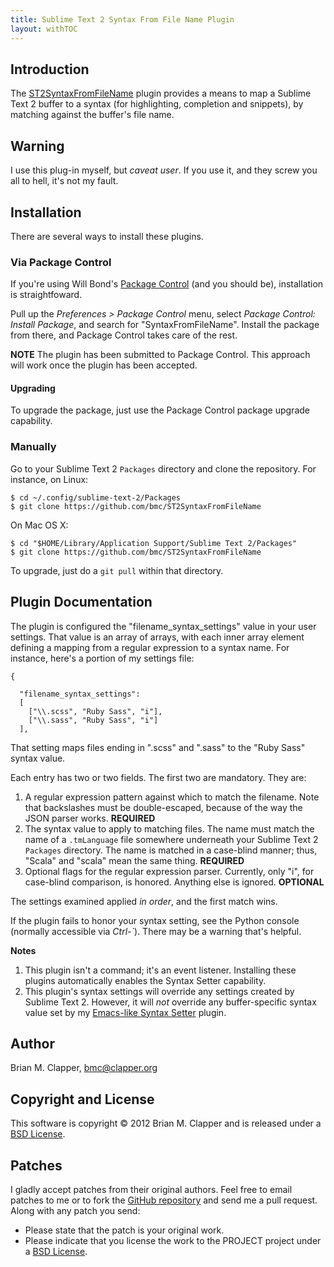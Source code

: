 ```yaml
---
title: Sublime Text 2 Syntax From File Name Plugin
layout: withTOC
---
```


## Introduction

The [ST2SyntaxFromFileName][] plugin provides a means to map a Sublime Text 2
buffer to a syntax (for highlighting, completion and snippets), by matching
against the buffer's file name.

[GNU Emacs]: http://www.gnu.org/s/emacs/
[Sublime Text 2]: http://www.sublimetext.com/2
[ST2SyntaxFromFileName]: https://github.com/bmc/ST2SyntaxFromFileName

## Warning

I use this plug-in myself, but *caveat user*. If you use it, and they screw
you all to hell, it's not my fault.

## Installation

There are several ways to install these plugins.

### Via Package Control

If you're using Will Bond's [Package Control][] (and you should be),
installation is straightfoward.

Pull up the *Preferences > Package Control* menu, select *Package Control:
Install Package*, and search for "SyntaxFromFileName".  Install the package from
there, and Package Control takes care of the rest.

**NOTE** The plugin has been submitted to Package Control. This approach
will work once the plugin has been accepted.

#### Upgrading

To upgrade the package, just use the Package Control package upgrade 
capability.

[Package Control]: http://wbond.net/sublime_packages/package_control

### Manually


Go to your Sublime Text 2 `Packages` directory and clone the repository.
For instance, on Linux:

    $ cd ~/.config/sublime-text-2/Packages
    $ git clone https://github.com/bmc/ST2SyntaxFromFileName

On Mac OS X:

    $ cd "$HOME/Library/Application Support/Sublime Text 2/Packages"
    $ git clone https://github.com/bmc/ST2SyntaxFromFileName

To upgrade, just do a `git pull` within that directory.

## Plugin Documentation

The plugin is configured the "filename_syntax_settings" value in your user
settings. That value is an array of arrays, with each inner array element
defining a mapping from a regular expression to a syntax name. For instance,
here's a portion of my settings file:


    {

      "filename_syntax_settings":
      [
        ["\\.scss", "Ruby Sass", "i"],
        ["\\.sass", "Ruby Sass", "i"]
      ],

That setting maps files ending in ".scss" and ".sass" to the "Ruby Sass" syntax
value.

Each entry has two or two fields. The first two are mandatory. They are:

1. A regular expression pattern against which to match the filename.
   Note that backslashes must be double-escaped, because of the way the JSON
   parser works. **REQUIRED**
2. The syntax value to apply to matching files. The name must match the name
   of a `.tmLanguage` file somewhere underneath your Sublime Text 2 `Packages`
   directory. The name is matched in a case-blind manner; thus, "Scala" and
   "scala" mean the same thing. **REQUIRED**
3. Optional flags for the regular expression parser. Currently, only "i",
   for case-blind comparison, is honored. Anything else is ignored.
   **OPTIONAL**

The settings examined applied _in order_, and the first match wins.

If the plugin fails to honor your syntax setting, see the Python console
(normally accessible via *Ctrl-\`*). There may be a warning that's helpful.

**Notes**

1. This plugin isn't a command; it's an event listener. Installing these
   plugins automatically enables the Syntax Setter capability.
2. This plugin's syntax settings will override any settings created by
   Sublime Text 2. However, it will _not_ override any buffer-specific syntax 
   value set by my [Emacs-like Syntax Setter][] plugin.

[Emacs-like Syntax Setter]: http://software.clapper.org/ST2EmacsMiscellanea

## Author

Brian M. Clapper, [bmc@clapper.org][]

## Copyright and License

This software is copyright &copy; 2012 Brian M. Clapper
and is released under a [BSD License][].

## Patches

I gladly accept patches from their original authors. Feel free to email
patches to me or to fork the [GitHub repository][] and send me a pull
request. Along with any patch you send:

* Please state that the patch is your original work.
* Please indicate that you license the work to the PROJECT project
  under a [BSD License][].

[BSD License]: license.html
[GitHub repository]: http://github.com/bmc/sublime-text-hacks
[GitHub]: http://github.com/bmc/
[downloads area]: http://github.com/bmc/sublime-text-hacks/downloads
[bmc@clapper.org]: mailto:bmc@clapper.org

